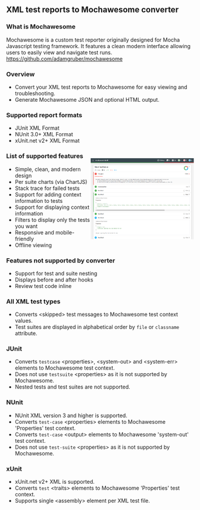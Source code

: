 ## XML test reports to Mochawesome converter

### What is Mochawesome
Mochawesome is a custom test reporter originally designed for Mocha Javascript testing framework.
It features a clean modern interface allowing users to easily view and navigate test runs.  
https://github.com/adamgruber/mochawesome

### Overview
- Convert your XML test reports to Mochawesome for easy viewing and troubleshooting.
- Generate Mochawesome JSON and optional HTML output.

### Supported report formats

* JUnit XML Format
* NUnit 3.0+ XML Format
* xUnit.net v2+ XML Format

<img align="right" src="./docs/NUnit-mock-assembly-dll5.png" style="padding-top: 25px" alt="Mochawesome Report" width="55%" />

### List of supported features

- Simple, clean, and modern design
- Per suite charts (via ChartJS)
- Stack trace for failed tests
- Support for adding context information to tests
- Support for displaying context information
- Filters to display only the tests you want 
- Responsive and mobile-friendly
- Offline viewing

### Features not supported by converter

- Support for test and suite nesting
- Displays before and after hooks
- Review test code inline

### All XML test types
- Converts &lt;skipped&gt; test messages to Mochawesome test context values.
- Test suites are displayed in alphabetical order by `file` or `classname` attribute.

### JUnit 

- Converts `testcase` &lt;properties&gt;, &lt;system-out&gt; and &lt;system-err&gt; elements to Mochawesome test context.
- Does not use `testsuite` &lt;properties&gt; as it is not supported by Mochawesome.
- Nested tests and test suites are not supported.

### NUnit
- NUnit XML version 3 and higher is supported.
- Converts `test-case` &lt;properties&gt; elements to Mochawesome 'Properties' test context.
- Converts `test-case` &lt;output&gt; elements to Mochawesome 'system-out' test context.
- Does not use `test-suite` &lt;properties&gt; as it is not supported by Mochawesome.

### xUnit  
- xUnit.net v2+ XML is supported.
- Converts `test` &lt;traits&gt; elements to Mochawesome 'Properties' test context.
- Supports single &lt;assembly&gt; element per XML test file.



